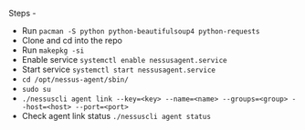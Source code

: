 Steps -
- Run `pacman -S python python-beautifulsoup4 python-requests`
- Clone and cd into the repo
- Run `makepkg -si`
- Enable service `systemctl enable nessusagent.service`
- Start service `systemctl start nessusagent.service`
- `cd /opt/nessus-agent/sbin/`
- `sudo su`
- `./nessuscli agent link --key=<key> --name=<name> --groups=<group> --host=<host> --port=<port>`
- Check agent link status `./nessuscli agent status`
